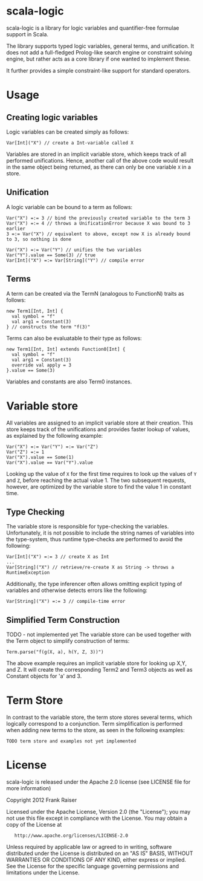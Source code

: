 scala-logic
===========

scala-logic is a library for logic variables and quantifier-free formulae support in Scala. 

The library supports typed logic variables, general terms, and unification. It does not
add a full-fledged Prolog-like search engine or constraint solving engine, but rather acts
as a core library if one wanted to implement these.

It further provides a simple constraint-like support for standard operators.

Usage
=====

Creating logic variables
----

Logic variables can be created simply as follows:

    Var[Int]("X") // create a Int-variable called X

Variables are stored in an implicit variable store, which keeps track of all performed unifications.
Hence, another call of the above code would result in the same object being returned, as there can
only be one variable `X` in a store.

Unification
----

A logic variable can be bound to a term as follows:   

    Var("X") =:= 3 // bind the previously created variable to the term 3
    Var("X") =:= 4 // throws a UnificationError because X was bound to 3 earlier
    3 =:= Var("X") // equivalent to above, except now X is already bound to 3, so nothing is done
   
    Var("X") =:= Var("Y") // unifies the two variables
    Var("Y").value == Some(3) // true
    Var[Int]("X") =:= Var[String]("Y") // compile error
   
Terms
----

A term can be created via the TermN (analogous to FunctionN) traits as follows:

    new Term1[Int, Int] {
      val symbol = "f"
      val arg1 = Constant(3)
    } // constructs the term "f(3)"
    
Terms can also be evaluatable to their type as follows:

    new Term1[Int, Int] extends Function0[Int] {
      val symbol = "f"
      val arg1 = Constant(3)
      override val apply = 3
    }.value == Some(3)
    
Variables and constants are also Term0 instances.

Variable store
====

All variables are assigned to an implicit variable store at their creation. This store keeps track
of the unifications and provides faster lookup of values, as explained by the following example:

    Var("X") =:= Var("Y") =:= Var("Z")
    Var("Z") =:= 1
    Var("X").value == Some(1)
    Var("X").value == Var("Y").value
   
Looking up the value of `X` for the first time requires to look up the values of `Y` and `Z`, before
reaching the actual value 1. The two subsequent requests, however, are optimized by the variable
store to find the value 1 in constant time. 

Type Checking
----

The variable store is responsible for type-checking the variables. Unfortunately, it is not possible
to include the string names of variables into the type-system, thus runtime type-checks are performed
to avoid the following:

    Var[Int]("X") =:= 3 // create X as Int
    ...
    Var[String]("X") // retrieve/re-create X as String -> throws a RuntimeException
    
Additionally, the type inferencer often allows omitting explicit typing of variables and otherwise
detects errors like the following:

    Var[String]("X") =:= 3 // compile-time error
    
Simplified Term Construction
----

TODO - not implemented yet
The variable store can be used together with the Term object to simplify construction of terms:

    Term.parse("f(g(X, a), h(Y, Z, 3))")
    
The above example requires an implicit variable store for looking up X,Y, and Z. It will
create the corresponding Term2 and Term3 objects as well as Constant objects for 'a' and 3.
    
Term Store
====

In contrast to the variable store, the term store stores several terms, which logically correspond to
a conjunction. Term simplification is performed when adding new terms to the store, as seen in the
following examples:

    TODO term store and examples not yet implemented
    
License
=======

scala-logic is released under the Apache 2.0 license (see LICENSE file for more information)

   Copyright 2012 Frank Raiser

   Licensed under the Apache License, Version 2.0 (the "License");
   you may not use this file except in compliance with the License.
   You may obtain a copy of the License at

       http://www.apache.org/licenses/LICENSE-2.0

   Unless required by applicable law or agreed to in writing, software
   distributed under the License is distributed on an "AS IS" BASIS,
   WITHOUT WARRANTIES OR CONDITIONS OF ANY KIND, either express or implied.
   See the License for the specific language governing permissions and
   limitations under the License.
